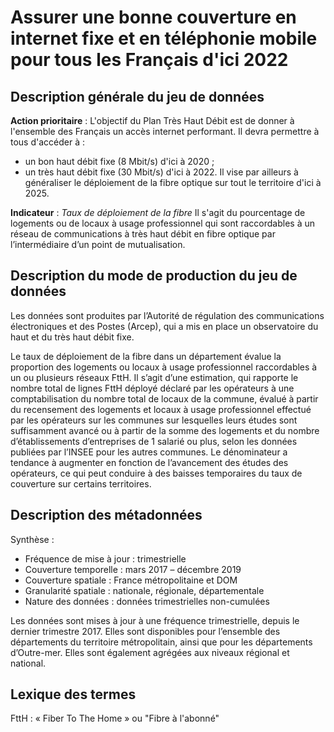 # Assurer une bonne couverture en internet fixe et en téléphonie mobile pour tous les Français d'ici 2022
## Description générale du jeu de données 
**Action prioritaire** : L'objectif du Plan Très Haut Débit est de donner à l'ensemble des Français un accès internet performant.
Il devra permettre à tous d'accéder à :
- un bon haut débit fixe (8 Mbit/s) d'ici à 2020 ;
- un très haut débit fixe (30 Mbit/s) d'ici à 2022.
Il vise par ailleurs à généraliser le déploiement de la fibre optique sur tout le territoire d'ici à 2025.

**Indicateur** : *Taux de déploiement de la fibre*
Il s'agit du pourcentage de logements ou de locaux à usage professionnel qui sont raccordables à un réseau de communications à très haut débit en fibre optique par l’intermédiaire d’un point de mutualisation.

## Description du mode de production du jeu de données 
Les données sont produites par l’Autorité de régulation des communications électroniques et des Postes (Arcep), qui a mis en place un observatoire du haut et du très haut débit fixe.

Le taux de déploiement de la fibre dans un département évalue la proportion des logements ou locaux à usage professionnel raccordables à un ou plusieurs réseaux FttH. Il s’agit d’une estimation, qui rapporte le nombre total de lignes FttH déployé déclaré par les opérateurs à une comptabilisation du nombre total de locaux de la commune, évalué à partir du recensement des logements et locaux à usage professionnel effectué par les opérateurs sur les communes sur lesquelles leurs études sont suffisamment avancé ou à partir de la somme des logements et du nombre d’établissements d’entreprises de 1 salarié ou plus, selon les données publiées par l’INSEE pour les autres communes. Le dénominateur a tendance à augmenter en fonction de l’avancement des études des opérateurs, ce qui peut conduire à des baisses temporaires du  taux de couverture sur certains territoires.

## Description des métadonnées 
Synthèse : 
-	Fréquence de mise à jour : trimestrielle
-	Couverture temporelle : mars 2017 – décembre 2019
-	Couverture spatiale : France métropolitaine et DOM 
-	Granularité spatiale : nationale, régionale, départementale
-	Nature des données : données trimestrielles non-cumulées

Les données sont mises à jour à une fréquence trimestrielle, depuis le dernier trimestre 2017.  Elles sont disponibles pour l’ensemble des départements du territoire métropolitain, ainsi que pour les départements d’Outre-mer. Elles sont également agrégées aux niveaux régional et national. 

## Lexique des termes 
FttH : « Fiber To The Home » ou "Fibre à l'abonné"